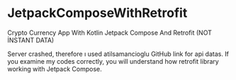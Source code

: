 # JetpackComposeWithRetrofit
Crypto Currency App With Kotlin Jetpack Compose And Retrofit (NOT İNSTANT DATA)

Server crashed, therefore ı used atilsamancioglu GitHub link for api datas. If you examine my codes correctly, you will understand how retrofit library working with
Jetpack Compose.
